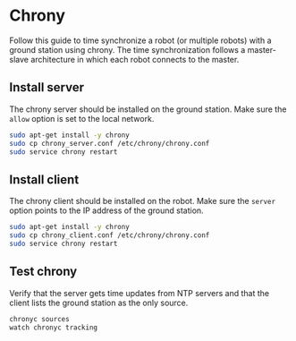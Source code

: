 # Chrony

Follow this guide to time synchronize a robot (or multiple robots) with a ground station using chrony.
The time synchronization follows a master-slave architecture in which each robot connects to the master.

## Install server

The chrony server should be installed on the ground station.
Make sure the `allow` option is set to the local network.

```bash
sudo apt-get install -y chrony
sudo cp chrony_server.conf /etc/chrony/chrony.conf
sudo service chrony restart
```

## Install client

The chrony client should be installed on the robot.
Make sure the `server` option points to the IP address of the ground station.

```bash
sudo apt-get install -y chrony
sudo cp chrony_client.conf /etc/chrony/chrony.conf
sudo service chrony restart
```

## Test chrony

Verify that the server gets time updates from NTP servers and that the client lists the ground station as the only source.

```bash
chronyc sources
watch chronyc tracking
```
